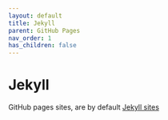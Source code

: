 ```yaml
---
layout: default
title: Jekyll 
parent: GitHub Pages
nav_order: 1
has_children: false
---
```


# Jekyll
GitHub pages sites, are by default [Jekyll sites](https://jekyllrb.com/)
